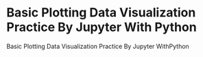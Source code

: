 # Basic Plotting Data Visualization Practice By Jupyter With Python
Basic Plotting Data Visualization Practice By Jupyter WithPython
